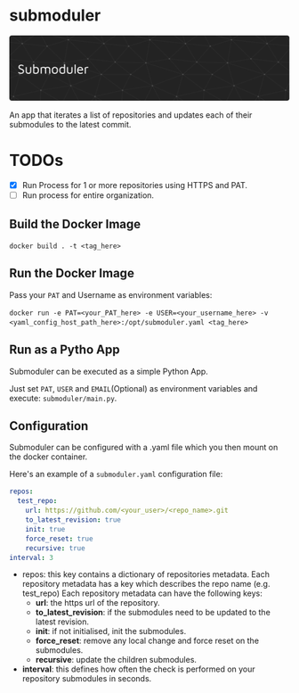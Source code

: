 # submoduler
![Alt text](resources/gh/header.png?raw=true "Submoduler")

An app that iterates a list of repositories and updates each of their submodules to the latest commit.

# TODOs

- [x] Run Process for 1 or more repositories using HTTPS and PAT.
- [ ] Run process for entire organization.
   
## Build the Docker Image

`docker build . -t <tag_here>`

## Run the Docker Image

Pass your `PAT` and Username as environment variables:

`docker run -e PAT=<your_PAT_here> -e USER=<your_username_here> -v <yaml_config_host_path_here>:/opt/submoduler.yaml <tag_here>`

## Run as a Pytho App

Submoduler can be executed as a simple Python App.

Just set `PAT`, `USER` and `EMAIL`(Optional) as environment variables and execute: `submoduler/main.py`.

## Configuration

Submoduler can be configured with a .yaml file which you then mount on the docker container.

Here's an example of a `submoduler.yaml` configuration file:

```yaml
repos:
  test_repo:
    url: https://github.com/<your_user>/<repo_name>.git
    to_latest_revision: true
    init: true
    force_reset: true
    recursive: true
interval: 3
```

- repos: this key contains a dictionary of repositories metadata. Each repository metadata has
  a key which describes the repo name (e.g. test_repo)
  Each repository metadata can have the following keys:
  - **url**: the https url of the repository.
  - **to_latest_revision**: if the submodules need to be updated to the latest revision.
  - **init**: if not initialised, init the submodules.
  - **force_reset**: remove any local change and force reset on the submodules.
  - **recursive**: update the children submodules.
- **interval**: this defines how often the check is performed on your repository submodules in seconds.

